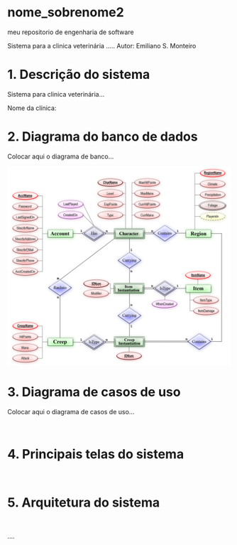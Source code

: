 # nome_sobrenome2
meu repositorio de engenharia de software

Sistema para a clinica veterinária .....
Autor: Emiliano S. Monteiro

# 1. Descrição do sistema

Sistema para clinica veterinária...

Nome da clínica:

# 2. Diagrama do banco de dados

Colocar aqui o diagrama de banco...

![imagem de exemplo](https://github.com/monteiro74/nome_sobrenome2/blob/main/imagens/ER_Diagram_MMORPG.png?raw=true)

# 3. Diagrama de casos de uso

Colocar aqui o diagrama de casos de uso...

![]()

# 4. Principais telas do sistema


![]()

# 5. Arquitetura do sistema


![]()

....